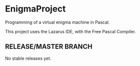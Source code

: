 # EnigmaProject
Programming of a virtual enigma machine in Pascal.

This project uses the Lazarus IDE, with the Free Pascal Compiler.

RELEASE/MASTER BRANCH
------------------------
No stable releases yet.